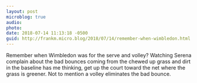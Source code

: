 ```yaml
---
layout: post
microblog: true
audio: 
photo: 
date: 2018-07-14 11:13:18 -0500
guid: http://frankm.micro.blog/2018/07/14/remember-when-wimbledon.html
---
```

Remember when Wimbledon was for the serve and volley? Watching Serena complain about the bad bounces coming from the chewed up grass and dirt in the baseline has me thinking, get up the court toward the net where the grass is greener. Not to mention a volley eliminates the bad bounce. 
